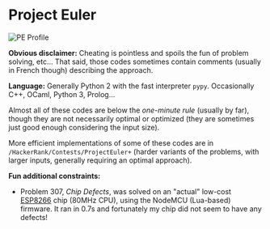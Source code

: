 # Project Euler

![PE Profile](https://projecteuler.net/profile/NiakTheWizard.png)

**Obvious disclaimer:** Cheating is pointless and spoils the fun of problem solving, etc... That said, those codes sometimes contain comments (usually in French though) describing the approach.

**Language:** Generally Python 2 with the fast interpreter `pypy`. Occasionally C++, OCaml, Python 3, Prolog...

Almost all of these codes are below the *one-minute rule* (usually by far), though they are not necessarily optimal or optimized (they are sometimes just good enough considering the input size).

More efficient implementations of some of these codes are in `/HackerRank/Contests/ProjectEuler+` (harder variants of the problems, with larger inputs, generally requiring an optimal approach).

**Fun additional constraints:**
 * Problem 307, *Chip Defects*, was solved on an "actual" low-cost [ESP8266](https://en.wikipedia.org/wiki/ESP8266) chip (80MHz CPU), using the NodeMCU (Lua-based) firmware. It ran in 0.7s and fortunately my chip did not seem to have any defects!
